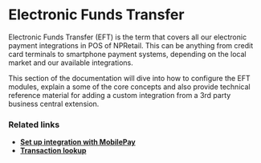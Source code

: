 # Electronic Funds Transfer

Electronic Funds Transfer (EFT) is the term that covers all our electronic payment integrations in POS of NPRetail.
This can be anything from credit card terminals to smartphone payment systems, depending on the local market and our available integrations.

This section of the documentation will dive into how to configure the EFT modules, explain a some of the core concepts and also provide technical reference material for adding a custom integration from a 3rd party business central extension.

### Related links
- [**Set up integration with MobilePay**](./howto/mobilepay.md)
- [**Transaction lookup**](./explanation/lookup.md)